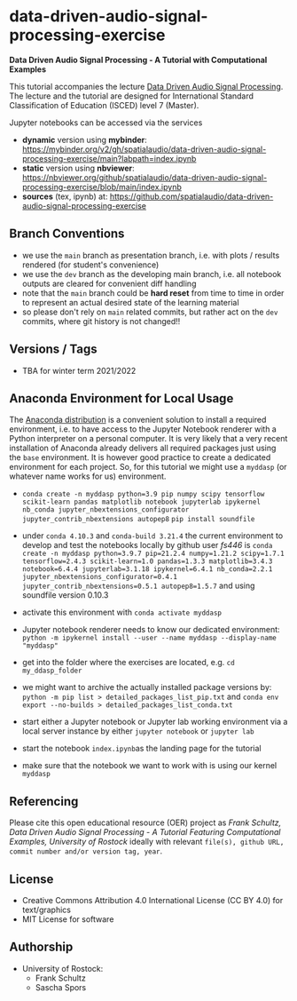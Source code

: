 # data-driven-audio-signal-processing-exercise

**Data Driven Audio Signal Processing - A Tutorial with Computational Examples**

This tutorial accompanies the lecture [Data Driven Audio Signal Processing](https://github.com/spatialaudio/data-driven-audio-signal-processing-lecture). The lecture and the tutorial are designed for International Standard Classification of Education (ISCED) level 7 (Master).

Jupyter notebooks can be accessed via the services

- **dynamic** version using **mybinder**: https://mybinder.org/v2/gh/spatialaudio/data-driven-audio-signal-processing-exercise/main?labpath=index.ipynb
- **static** version using **nbviewer**: https://nbviewer.org/github/spatialaudio/data-driven-audio-signal-processing-exercise/blob/main/index.ipynb
- **sources** (tex, ipynb) at: https://github.com/spatialaudio/data-driven-audio-signal-processing-exercise

## Branch Conventions

- we use the `main` branch as presentation branch, i.e. with plots / results rendered (for student's convenience)
- we use the `dev` branch as the developing main branch, i.e. all notebook outputs are cleared for convenient diff handling
- note that the `main` branch could be **hard reset** from time to time in order to represent an actual desired state of the learning material
- so please don't rely on `main` related commits, but rather act on the `dev` commits, where git history is not changed!!

## Versions / Tags

- TBA for winter term 2021/2022

## Anaconda Environment for Local Usage

The [Anaconda distribution](https://www.anaconda.com/distribution/) is a convenient solution to install a required environment, i.e. to have access to the Jupyter Notebook renderer with a Python interpreter on a personal computer. It is very likely that a very recent installation of Anaconda already delivers all required packages just using the `base` environment. It is however good practice to create a dedicated environment for each project. So, for this tutorial we might use a `myddasp` (or whatever name works for us) environment.

- `conda create -n myddasp python=3.9 pip numpy scipy tensorflow scikit-learn pandas matplotlib notebook jupyterlab ipykernel nb_conda jupyter_nbextensions_configurator jupyter_contrib_nbextensions autopep8`
`pip install soundfile`

- under `conda 4.10.3` and `conda-build 3.21.4` the current environment to develop and test the notebooks locally by github user *fs446* is
`conda create -n myddasp python=3.9.7 pip=21.2.4 numpy=1.21.2 scipy=1.7.1 tensorflow=2.4.3 scikit-learn=1.0 pandas=1.3.3 matplotlib=3.4.3 notebook=6.4.4 jupyterlab=3.1.18 ipykernel=6.4.1 nb_conda=2.2.1 jupyter_nbextensions_configurator=0.4.1 jupyter_contrib_nbextensions=0.5.1 autopep8=1.5.7`
and using soundfile version 0.10.3

- activate this environment with `conda activate myddasp`

- Jupyter notebook renderer needs to know our dedicated environment:
`python -m ipykernel install --user --name myddasp --display-name "myddasp"`

- get into the folder where the exercises are located, e.g. `cd my_ddasp_folder`

- we might want to archive the actually installed package versions by: `python -m pip list > detailed_packages_list_pip.txt` and `conda env export --no-builds > detailed_packages_list_conda.txt`

- start either a Jupyter notebook or Jupyter lab working environment via a local server instance by either `jupyter notebook` or `jupyter lab`

- start the notebook `index.ipynb`as the landing page for the tutorial

- make sure that the notebook we want to work with is using our kernel `myddasp`

## Referencing

Please cite this open educational resource (OER) project as
*Frank Schultz, Data Driven Audio Signal Processing - A Tutorial Featuring Computational Examples, University of Rostock* ideally with relevant ``file(s), github URL, commit number and/or version tag, year``.

## License

- Creative Commons Attribution 4.0 International License (CC BY 4.0) for text/graphics
- MIT License for software

## Authorship

- University of Rostock:
    - Frank Schultz
    - Sascha Spors
